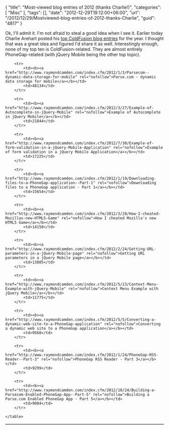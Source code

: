 {
	"title": "Most-viewed blog entries of 2012 (thanks Charlie!)",
	"categories": [
		"Misc"
	],
	"tags": [],
	"date": "2012-12-29T19:12:00+06:00",
	"url": "/2012/12/29/Mostviewed-blog-entries-of-2012-thanks-Charlie",
	"guid": "4817"
}

Ok, I'll admit it. I'm not afraid to steal a good idea when I see it. Earlier today Charlie Arehart posted his <a href="http://www.carehart.org/blog/client/index.cfm/2012/12/29/Most-viewed_ColdFusion_blog_entries_of_2012">top ColdFusion blog entries</a> for the year. I thought that was a great idea and figured I'd share it as well. Interestingly enough, none of my top ten is ColdFusion-related. They are almost entirely PhoneGap-related (with jQuery Mobile being the other top topic).
<!--more-->
<table border="1" width="100%">
		
		<tr>
			<td><b><a href="http://www.raymondcamden.com/index.cfm/2012/1/3/Parsecom--dynamic-data-storage-for-mobile" rel="nofollow">Parse.com - dynamic data storage for mobile</a></b></td>
			<td>48134</td>
		</tr>
		
		<tr>
			<td><b><a href="http://www.raymondcamden.com/index.cfm/2012/3/27/Example-of-Autocomplete-in-jQuery-Mobile" rel="nofollow">Example of Autocomplete in jQuery Mobile</a></b></td>
			<td>21844</td>
		</tr>
		
		<tr>
			<td><b><a href="http://www.raymondcamden.com/index.cfm/2012/7/30/Example-of-form-validation-in-a-jQuery-Mobile-Application" rel="nofollow">Example of form validation in a jQuery Mobile Application</a></b></td>
			<td>17225</td>
		</tr>
		
		<tr>
			<td><b><a href="http://www.raymondcamden.com/index.cfm/2012/1/19/Downloading-files-to-a-PhoneGap-application--Part-1" rel="nofollow">Downloading files to a PhoneGap application - Part 1</a></b></td>
			<td>15654</td>
		</tr>
		
		<tr>
			<td><b><a href="http://www.raymondcamden.com/index.cfm/2012/3/28/How-I-cheated-Mozillas-new-HTML5-Game" rel="nofollow">How I cheated Mozilla's new HTML5 Game</a></b></td>
			<td>14150</td>
		</tr>
		
		<tr>
			<td><b><a href="http://www.raymondcamden.com/index.cfm/2012/2/24/Getting-URL-parameters-in-a-jQuery-Mobile-page" rel="nofollow">Getting URL parameters in a jQuery Mobile page</a></b></td>
			<td>13885</td>
		</tr>
		
		<tr>
			<td><b><a href="http://www.raymondcamden.com/index.cfm/2012/5/23/Context-Menu-Example-with-jQuery-Mobile" rel="nofollow">Context Menu Example with jQuery Mobile</a></b></td>
			<td>11775</td>
		</tr>
		
		<tr>
			<td><b><a href="http://www.raymondcamden.com/index.cfm/2012/5/5/Converting-a-dynamic-web-site-to-a-PhoneGap-application" rel="nofollow">Converting a dynamic web site to a PhoneGap application</a></b></td>
			<td>9568</td>
		</tr>
		
		<tr>
			<td><b><a href="http://www.raymondcamden.com/index.cfm/2012/1/24/PhoneGap-RSS-Reader--Part-3" rel="nofollow">PhoneGap RSS Reader - Part 3</a></b></td>
			<td>9299</td>
		</tr>
		
		<tr>
			<td><b><a href="http://www.raymondcamden.com/index.cfm/2012/10/24/Building-a-Parsecom-Enabled-PhoneGap-App--Part-5" rel="nofollow">Building a Parse.com Enabled PhoneGap App - Part 5</a></b></td>
			<td>9084</td>
		</tr>
		
	</table>